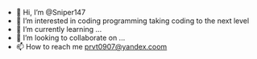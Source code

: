 - 👋 Hi, I’m @Sniper147
- 👀 I’m interested in coding programming taking coding to the next level
- 🌱 I’m currently learning ...
- 💞️ I’m looking to collaborate on ...
- 📫 How to reach me prvt0907@yandex.coom

<!---
Sniper147/Sniper147 is a ✨ special ✨ repository because its `README.md` (this file) appears on your GitHub profile.
You can click the Preview link to take a look at your changes.
--->

